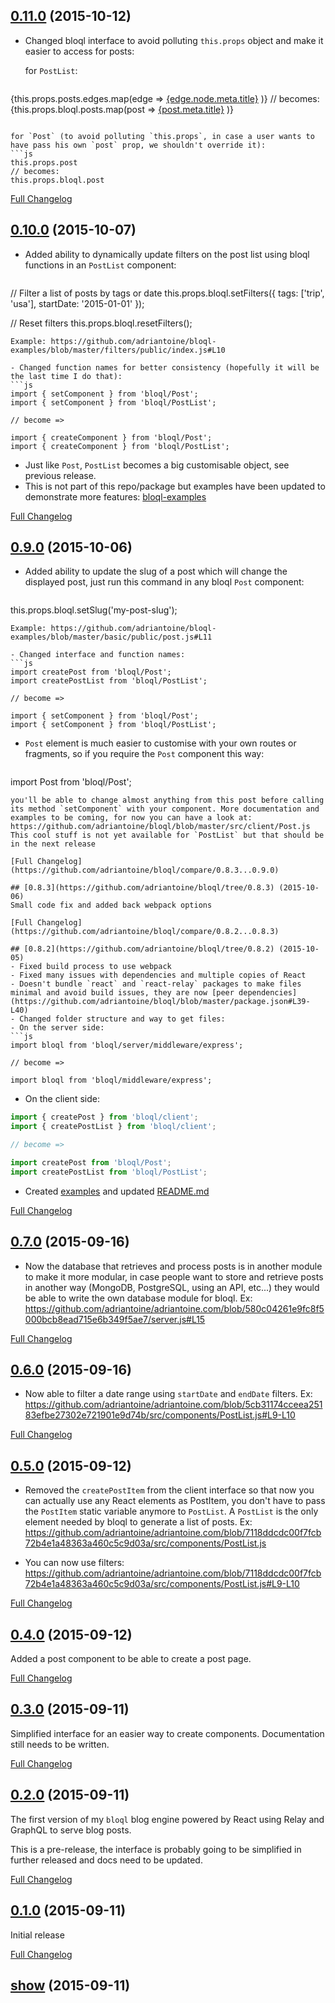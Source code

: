 
## [0.11.0](https://github.com/adriantoine/bloql/tree/0.10.0) (2015-10-12)

- Changed bloql interface to avoid polluting `this.props` object and make it easier to access for posts:

  for `PostList`:
  ```js
{this.props.posts.edges.map(edge =>
  <a href={edge.node.meta.slug}>{edge.node.meta.title}</a>
)}
// becomes:
{this.props.bloql.posts.map(post =>
  <a href={post.meta.slug}>{post.meta.title}</a>
)}
  ```

  for `Post` (to avoid polluting `this.props`, in case a user wants to have pass his own `post` prop, we shouldn't override it):
  ```js
this.props.post
// becomes:
this.props.bloql.post
  ```

[Full Changelog](https://github.com/adriantoine/bloql/compare/0.11.0...0.10.1)

## [0.10.0](https://github.com/adriantoine/bloql/tree/0.10.0) (2015-10-07)

- Added ability to dynamically update filters on the post list using bloql functions in an `PostList` component:
  ```js
// Filter a list of posts by tags or date
this.props.bloql.setFilters({ tags: ['trip', 'usa'], startDate: '2015-01-01' });

// Reset filters
this.props.bloql.resetFilters();
  ```
  Example: https://github.com/adriantoine/bloql-examples/blob/master/filters/public/index.js#L10

- Changed function names for better consistency (hopefully it will be the last time I do that):
  ```js
import { setComponent } from 'bloql/Post';
import { setComponent } from 'bloql/PostList';

// become =>

import { createComponent } from 'bloql/Post';
import { createComponent } from 'bloql/PostList';
  ```

- Just like `Post`, `PostList` becomes a big customisable object, see previous release.
- This is not part of this repo/package but examples have been updated to demonstrate more features: [bloql-examples](https://github.com/adriantoine/bloql-examples)

[Full Changelog](https://github.com/adriantoine/bloql/compare/0.9.1...0.10.0)

## [0.9.0](https://github.com/adriantoine/bloql/tree/0.9.0) (2015-10-06)
- Added ability to update the slug of a post which will change the displayed post, just run this command in any bloql `Post` component:
  ```js
this.props.bloql.setSlug('my-post-slug');
  ```
  Example: https://github.com/adriantoine/bloql-examples/blob/master/basic/public/post.js#L11

- Changed interface and function names:
  ```js
import createPost from 'bloql/Post';
import createPostList from 'bloql/PostList';

// become =>

import { setComponent } from 'bloql/Post';
import { setComponent } from 'bloql/PostList';
  ```
- `Post` element is much easier to customise with your own routes or fragments, so if you require the `Post` component this way:

  ```js
import Post from 'bloql/Post';
  ```
  you'll be able to change almost anything from this post before calling its method `setComponent` with your component. More documentation and examples to be coming, for now you can have a look at: https://github.com/adriantoine/bloql/blob/master/src/client/Post.js
  This cool stuff is not yet available for `PostList` but that should be in the next release

[Full Changelog](https://github.com/adriantoine/bloql/compare/0.8.3...0.9.0)

## [0.8.3](https://github.com/adriantoine/bloql/tree/0.8.3) (2015-10-06)
Small code fix and added back webpack options

[Full Changelog](https://github.com/adriantoine/bloql/compare/0.8.2...0.8.3)

## [0.8.2](https://github.com/adriantoine/bloql/tree/0.8.2) (2015-10-05)
- Fixed build process to use webpack
- Fixed many issues with dependencies and multiple copies of React
- Doesn't bundle `react` and `react-relay` packages to make files minimal and avoid build issues, they are now [peer dependencies](https://github.com/adriantoine/bloql/blob/master/package.json#L39-L40)
- Changed folder structure and way to get files:
  - On the server side:
  ```js
import bloql from 'bloql/server/middleware/express';

// become =>

import bloql from 'bloql/middleware/express';
  ```
  - On the client side:
  ```js
import { createPost } from 'bloql/client';
import { createPostList } from 'bloql/client';

// become =>

import createPost from 'bloql/Post';
import createPostList from 'bloql/PostList';
```
- Created [examples](https://github.com/adriantoine/bloql-examples) and updated [README.md](https://github.com/adriantoine/bloql/blob/master/README.md)

[Full Changelog](https://github.com/adriantoine/bloql/compare/0.7.0...0.8.2)

## [0.7.0](https://github.com/adriantoine/bloql/tree/0.7.0) (2015-09-16)
- Now the database that retrieves and process posts is in another module to make it more modular, in case people want to store and retrieve posts in another way (MongoDB, PostgreSQL, using an API, etc...) they would be able to write the own database module for bloql. Ex: https://github.com/adriantoine/adriantoine.com/blob/580c04261e9fc8f5000bcb8ead715e6b349f5ae7/server.js#L15

[Full Changelog](https://github.com/adriantoine/bloql/compare/0.6.0...0.7.0)

## [0.6.0](https://github.com/adriantoine/bloql/tree/0.6.0) (2015-09-16)
- Now able to filter a date range using `startDate` and `endDate` filters. Ex: https://github.com/adriantoine/adriantoine.com/blob/5cb31174cceea25183efbe27302e721901e9d74b/src/components/PostList.js#L9-L10

[Full Changelog](https://github.com/adriantoine/bloql/compare/0.5.0...0.6.0)

## [0.5.0](https://github.com/adriantoine/bloql/tree/0.5.0) (2015-09-12)
- Removed the `createPostItem` from the client interface so that now you can actually use any React elements as PostItem, you don't have to pass the `PostItem` static variable anymore to `PostList`. A `PostList` is the only element needed by bloql to generate a list of posts. Ex: https://github.com/adriantoine/adriantoine.com/blob/7118ddcdc00f7fcb72b4e1a48363a460c5c9d03a/src/components/PostList.js

- You can now use filters: https://github.com/adriantoine/adriantoine.com/blob/7118ddcdc00f7fcb72b4e1a48363a460c5c9d03a/src/components/PostList.js#L9-L10

[Full Changelog](https://github.com/adriantoine/bloql/compare/0.4.0...0.5.0)

## [0.4.0](https://github.com/adriantoine/bloql/tree/0.4.0) (2015-09-12)
Added a post component to be able to create a post page.

[Full Changelog](https://github.com/adriantoine/bloql/compare/0.3.0...0.4.0)

## [0.3.0](https://github.com/adriantoine/bloql/tree/0.3.0) (2015-09-11)
Simplified interface for an easier way to create components. Documentation still needs to be written.

[Full Changelog](https://github.com/adriantoine/bloql/compare/0.2.0...0.3.0)

## [0.2.0](https://github.com/adriantoine/bloql/tree/0.2.0) (2015-09-11)
The first version of my `bloql` blog engine powered by React using Relay and GraphQL to serve blog posts.

This is a pre-release, the interface is probably going to be simplified in further released and docs need to be updated.

[Full Changelog](https://github.com/adriantoine/bloql/compare/0.1.0...0.2.0)

## [0.1.0](https://github.com/adriantoine/bloql/tree/0.1.0) (2015-09-11)
Initial release

[Full Changelog](https://github.com/adriantoine/bloql/compare/show...0.1.0)

## [show](https://github.com/adriantoine/bloql/tree/show) (2015-09-11)
